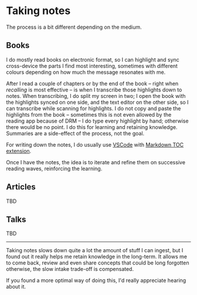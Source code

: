 # Taking notes

The process is a bit different depending on the medium.

## Books

I do mostly read books on electronic format, so I can highlight and sync cross-device the parts I find most interesting, sometimes with different colours depending on how much the message resonates with me.

After I read a couple of chapters or by the end of the book – right when _recalling_ is most effective – is when I transcribe those highlights down to notes. When transcribing, I do split my screen in two; I open the book with the highlights synced on one side, and the text editor on the other side, so I can transcribe while scanning for highlights. I do not copy and paste the highlights from the book – sometimes this is not even allowed by the reading app because of DRM – I do type every highlight by hand; otherwise there would be no point. I do this for learning and retaining knowledge. Summaries are a side-effect of the process, not the goal.

For writing down the notes, I do usually use [VSCode](https://code.visualstudio.com/) with [Markdown TOC extension](https://github.com/huntertran/markdown-toc.git).

Once I have the notes, the idea is to iterate and refine them on successive reading waves, reinforcing the learning.

## Articles

TBD

## Talks

TBD

---

Taking notes slows down quite a lot the amount of stuff I can ingest, but I found out it really helps me retain knowledge in the long-term. It allows me to come back, review and even share concepts that could be long forgotten otherwise, the slow intake trade-off is compensated.

If you found a more optimal way of doing this, I'd really appreciate hearing about it.
